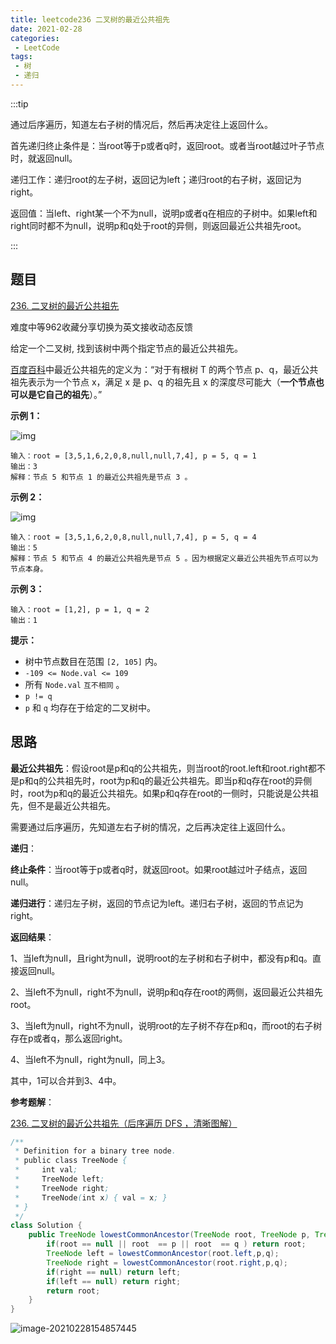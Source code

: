 ```yaml
---
title: leetcode236 二叉树的最近公共祖先
date: 2021-02-28
categories:
 - LeetCode
tags:
 - 树
 - 递归
---
```


:::tip

通过后序遍历，知道左右子树的情况后，然后再决定往上返回什么。

首先递归终止条件是：当root等于p或者q时，返回root。或者当root越过叶子节点时，就返回null。

递归工作：递归root的左子树，返回记为left；递归root的右子树，返回记为right。

返回值：当left、right某一个不为null，说明p或者q在相应的子树中。如果left和right同时都不为null，说明p和q处于root的异侧，则返回最近公共祖先root。

:::

<!-- more -->

## 题目

[236. 二叉树的最近公共祖先](https://leetcode-cn.com/problems/lowest-common-ancestor-of-a-binary-tree/)

难度中等962收藏分享切换为英文接收动态反馈

给定一个二叉树, 找到该树中两个指定节点的最近公共祖先。

[百度百科](https://baike.baidu.com/item/最近公共祖先/8918834?fr=aladdin)中最近公共祖先的定义为：“对于有根树 T 的两个节点 p、q，最近公共祖先表示为一个节点 x，满足 x 是 p、q 的祖先且 x 的深度尽可能大（**一个节点也可以是它自己的祖先**）。”

 

**示例 1：**

![img](https://i.loli.net/2021/02/28/fkwXUn46mD2KHrh.png)

```
输入：root = [3,5,1,6,2,0,8,null,null,7,4], p = 5, q = 1
输出：3
解释：节点 5 和节点 1 的最近公共祖先是节点 3 。
```

**示例 2：**

![img](https://i.loli.net/2021/02/28/fkwXUn46mD2KHrh.png)

```
输入：root = [3,5,1,6,2,0,8,null,null,7,4], p = 5, q = 4
输出：5
解释：节点 5 和节点 4 的最近公共祖先是节点 5 。因为根据定义最近公共祖先节点可以为节点本身。
```

**示例 3：**

```
输入：root = [1,2], p = 1, q = 2
输出：1
```

 

**提示：**

- 树中节点数目在范围 `[2, 105]` 内。
- `-109 <= Node.val <= 109`
- 所有 `Node.val` `互不相同` 。
- `p != q`
- `p` 和 `q` 均存在于给定的二叉树中。



## 思路

**最近公共祖先**：假设root是p和q的公共祖先，则当root的root.left和root.right都不是p和q的公共祖先时，root为p和q的最近公共祖先。即当p和q存在root的异侧时，root为p和q的最近公共祖先。如果p和q存在root的一侧时，只能说是公共祖先，但不是最近公共祖先。

需要通过后序遍历，先知道左右子树的情况，之后再决定往上返回什么。

**递归**：

**终止条件**：当root等于p或者q时，就返回root。如果root越过叶子结点，返回null。

**递归进行**：递归左子树，返回的节点记为left。递归右子树，返回的节点记为right。

**返回结果**：

1、当left为null，且right为null，说明root的左子树和右子树中，都没有p和q。直接返回null。

2、当left不为null，right不为null，说明p和q存在root的两侧，返回最近公共祖先root。

3、当left为null，right不为null，说明root的左子树不存在p和q，而root的右子树存在p或者q，那么返回right。

4、当left不为null，right为null，同上3。

其中，1可以合并到3、4中。

**参考题解**：

[236. 二叉树的最近公共祖先（后序遍历 DFS ，清晰图解）](https://leetcode-cn.com/problems/lowest-common-ancestor-of-a-binary-tree/solution/236-er-cha-shu-de-zui-jin-gong-gong-zu-xian-hou-xu/)

```java
/**
 * Definition for a binary tree node.
 * public class TreeNode {
 *     int val;
 *     TreeNode left;
 *     TreeNode right;
 *     TreeNode(int x) { val = x; }
 * }
 */
class Solution {
    public TreeNode lowestCommonAncestor(TreeNode root, TreeNode p, TreeNode q) {
        if(root == null || root  == p || root  == q ) return root;
        TreeNode left = lowestCommonAncestor(root.left,p,q);
        TreeNode right = lowestCommonAncestor(root.right,p,q);
        if(right == null) return left;
        if(left == null) return right;
        return root;
    }
}
```

![image-20210228154857445](https://i.loli.net/2021/02/28/eGrv5bEOyJwSufh.png)



